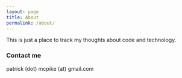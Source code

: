 ```yaml
---
layout: page
title: About
permalink: /about/
---
```

<!---
Some information about you!
-->
This is just a place to track my thoughts about code and technology.

<!---
### More Information

A place to include any other types of information that you'd like to include about yourself. 
-->

### Contact me

patrick (dot) mcpike (at) gmail.com
